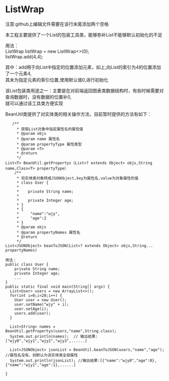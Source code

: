 # ListWrap

注意:github上编辑文件需要在该行末尾添加两个空格

本工程主要提供了一个List的包装工具类，能够弥补List不能够默认初始化的不足

用法：  
  ListWrap<Integer> listWrap = new ListWrap<>(0);  
  listWrap.add(4,4);

其中：add用于向List中指定的位置添加元素，如上,向List的索引为4的位置添加了一个元素4,  
其未为指定元素的索引位置,使用默认值0,进行初始化

该List包装类用途之一：主要是在对前端返回图表类数据结构时，有些时候需要对查询数据时，没有数据的位置补0,  
就可以通过该工具类方便实现



BeanUtil类提供了对实体类的相关操作方法，目前暂时提供的方法有如下：
```
   /**
     * 获取List对象中指定属性名的属性值
     * @param objs 
     * @param name 属性名
     * @param propertyType 属性类型
     * @param <T>
     * @return
     */
List<T> BeanUtil.getPropertys（List<? extends Object> objs,String name,Class<T> propertyType）
    /**
     * 将实体类对象转成JSONObject,key为属性名,value为对象属性的值
     * class User {
     *
     *    private String name;
     *
     *    private Integer age;
     * }
     * {
     *     "name":"wjy",
     *     "age":2
     * }
     * @param objs
     * @param propertyNames 属性名
     * @return
     */
List<JSONObject> beanToJSON(List<? extends Object> objs,String... propertyNames)

用法：
public class User {
    private String name;
    private Integer age;
    ...
}
public static final void main(String[] args) {
  List<User> users = new ArrayList<>();
  for(int i=0;i<20;i++) {
    User user = new User();
    user.setName("wjy" + i);
    user.setAge(i);
    users.add(user);
  }
  
  List<String> names = BeanUtil.getPropertys(users,"name",String.class);
  System.out.println(names);  // 输出结果:["wjy0","wjy1","wjy2","wjy3",......]
  
  List<JSONObject> jsonList = BeanUtil.beanToJSON(users,"name","age"); //属性名没有，则默认为该实体类全部属性
  System.out.println(jsonList); //输出结果:[{"name":"wjy0","age":0},{"name":"wjy1","age":1},......]
  
}
```
  

